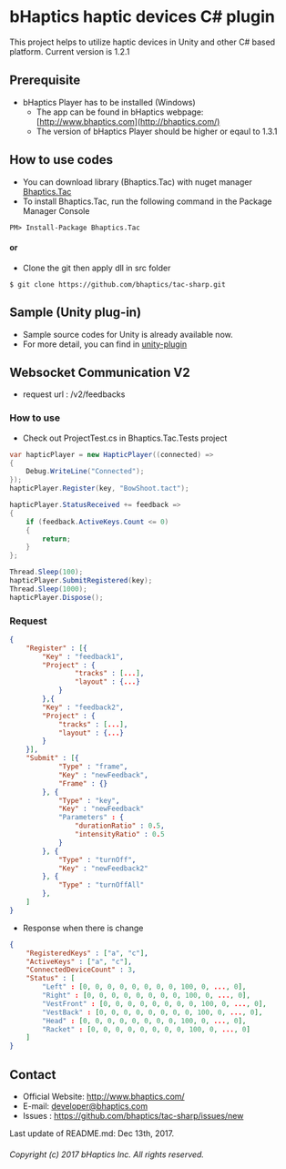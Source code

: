 # bHaptics haptic devices C# plugin
This project helps to utilize haptic devices in Unity and other C# based platform.
Current version is 1.2.1

## Prerequisite
* bHaptics Player has to be installed (Windows)
   * The app can be found in 
   bHaptics webpage: [http://www.bhaptics.com](http://bhaptics.com/)
   * The version of bHaptics Player should be higher or eqaul to 1.3.1

## How to use codes
* You can download library (Bhaptics.Tac) with nuget manager [Bhaptics.Tac](https://www.nuget.org/packages/Bhaptics.Tac/)
* To install Bhaptics.Tac, run the following command in the Package Manager Console
```
PM> Install-Package Bhaptics.Tac
```
#### or 
    
* Clone the git then apply dll in src folder
```
$ git clone https://github.com/bhaptics/tac-sharp.git
```

## Sample (Unity plug-in)
* Sample source codes for Unity is already available now. 
* For more detail, you can find in [unity-plugin](https://github.com/bhaptics/tactosy-sharp/tree/master/samples/tac-sharp-unity)


## Websocket Communication V2

* request url : /v2/feedbacks

### How to use
* Check out ProjectTest.cs in Bhaptics.Tac.Tests project
```C#
var hapticPlayer = new HapticPlayer((connected) =>
{
    Debug.WriteLine("Connected");
});
hapticPlayer.Register(key, "BowShoot.tact");

hapticPlayer.StatusReceived += feedback =>
{
    if (feedback.ActiveKeys.Count <= 0)
    {
        return;
    }
};

Thread.Sleep(100);
hapticPlayer.SubmitRegistered(key);
Thread.Sleep(1000);
hapticPlayer.Dispose();
```
 
### Request
```json
{
    "Register" : [{
        "Key" : "feedback1",
        "Project" : {
                "tracks" : [...],
                "layout" : {...}
		    }
        },{
        "Key" : "feedback2",
        "Project" : {
            "tracks" : [...],
            "layout" : {...}
		}
	}],
	"Submit" : [{
            "Type" : "frame",
            "Key" : "newFeedback",
            "Frame" : {}
        }, {
            "Type" : "key",
            "Key" : "newFeedback"
            "Parameters" : {
                "durationRatio" : 0.5,
                "intensityRatio" : 0.5
            }
        }, {
            "Type" : "turnOff",
            "Key" : "newFeedback2"
        }, {
            "Type" : "turnOffAll"
        },
    ]
}

```

* Response when there is change
```json
{
    "RegisteredKeys" : ["a", "c"],
    "ActiveKeys" : ["a", "c"],
    "ConnectedDeviceCount" : 3,
    "Status" : [
        "Left" : [0, 0, 0, 0, 0, 0, 0, 0, 100, 0, ..., 0],
        "Right" : [0, 0, 0, 0, 0, 0, 0, 0, 100, 0, ..., 0],
        "VestFront" : [0, 0, 0, 0, 0, 0, 0, 0, 100, 0, ..., 0],
        "VestBack" : [0, 0, 0, 0, 0, 0, 0, 0, 100, 0, ..., 0],
        "Head" : [0, 0, 0, 0, 0, 0, 0, 0, 100, 0, ..., 0],
        "Racket" : [0, 0, 0, 0, 0, 0, 0, 0, 100, 0, ..., 0]
    ]
}
```

## Contact
* Official Website: http://www.bhaptics.com/
* E-mail: developer@bhaptics.com
* Issues : https://github.com/bhaptics/tac-sharp/issues/new

Last update of README.md: Dec 13th, 2017.

###### Copyright (c) 2017 bHaptics Inc. All rights reserved.

